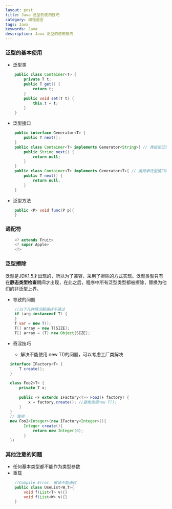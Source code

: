 ```yaml
---
layout: post
title: Java 泛型的使用技巧
category: 编程语言
tags: Java
keywords: Java
description: Java 泛型的使用技巧
---
```


### 泛型的基本使用

- 泛型类

```java
    public class Container<T> {
        private T t;
        public T get() {
            return t;
        }
        public void set(T t) {
            this.t = t;
        }
    }
```
- 泛型接口

```java
    public interface Generator<T> {
        public T next();
    }
    public class Container<T> implements Generator<String>{ // 类指定泛型接口具体类型
        public String next() {
            return null;
        }
    }
    public class Container<T> implements Generator<T>{ // 类继承泛型接口的泛型
        public T next() {
            return null;
        }
    }
```

- 泛型方法

```java
    public <P> void func(P p){     
    }
```

### 通配符
   
```java
    <? extends Fruit>
    <? super Apple>
    <?>
```

### 泛型擦除

泛型是JDK1.5才出现的，所以为了兼容，采用了擦除的方式实现。泛型类型只有在**静态类型检查**期间才出现，在此之后，程序中所有泛型类型都被擦除，替换为他们的非泛型上界。

- 导致的问题

```java
    //以下几种情况都编译不通过
    if (arg instanceof T) {
    }
    T var = new T();
    T[] array = new T[SIZE];
    T[] array = (T) new Object[SIZE];
```

- 奇淫技巧
 
    * 解决不能使用 new T()的问题，可以考虑工厂类解决

```java
  interface IFactory<T> {
      T create();
  }
  
  class Foo2<T> {
      private T x;
  
      public <F extends IFactory<T>> Foo2(F factory) {
          x = factory.create(); //避免使用new T();
      }
  }
  // 使用
  new Foo2<Integer>(new IFactory<Integer>(){
        Integer create(){
            return new Integer(0);
        }
  })
```

### 其他注意的问题

- 任何基本类型都不能作为类型参数
- 重载
```java
    //Compile Error. 编译不能通过
    public class UseList<W,T>{
        void f(List<T> v){}
        void f(List<W> v){}
    }
```
